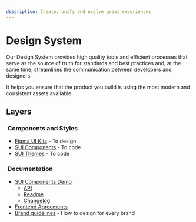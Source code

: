 ```yaml
---
description: Create, unify and evolve great experiences
---
```


# Design System

Our Design System provides high quality tools and efficient processes that serve as the source of truth for standards and best practices and, at the same time, streamlines the communication between developers and designers.

It helps you ensure that the product you build is using the most modern and consistent assets available.

## Layers

###  Components and Styles

- [Figma UI Kits](Figma-UI-Kits.md) - To design
- [SUI Components](SUI-Components.md) - To code
- [SUI Themes](SUI-Theme.md) - To code

###  Documentation

- [SUI Components Demo](https://sui-components.now.sh/)
  - [API](https://sui-components.vercel.app/workbench/atom/button/documentation/api)
  - [Readme](https://sui-components.vercel.app/workbench/atom/button/documentation/readme)
  - [Changelog](https://sui-components.vercel.app/workbench/atom/button/documentation/changelog)
- [Frontend Agreements](https://docs.mpi-internal.com/scmspain/es-td-agreements/Frontend/)
- [Brand guidelines](https://www.lingoapp.com/107121/) - How to design for every brand
